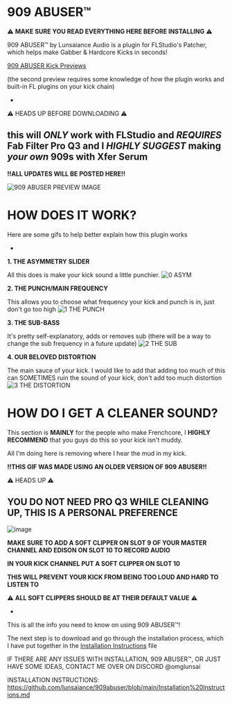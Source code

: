 # 909 ABUSER™️

 
 ⚠️ **MAKE SURE YOU READ EVERYTHING HERE BEFORE INSTALLING** ⚠️

909 ABUSER™️ by Lunsaiance Audio is a plugin for FLStudio's Patcher, which helps make Gabber & Hardcore Kicks in seconds!

[909 ABUSER Kick Previews](https://soundcloud.com/djlunsai/sets/909-abuser-plugin-previews)

(the second preview requires some knowledge of how the plugin works and built-in FL plugins on your kick chain)

-
⚠️ HEADS UP BEFORE DOWNLOADING ⚠️

this will *ONLY* work with FLStudio and *REQUIRES* Fab Filter Pro Q3
and I *HIGHLY SUGGEST* making *your own* 909s with Xfer Serum
-
**!!ALL UPDATES WILL BE POSTED HERE!!**

![909 ABUSER PREVIEW IMAGE](https://github.com/user-attachments/assets/74b92615-a89c-45bb-985f-2d00bccee9d7)


# HOW DOES IT WORK?
Here are some gifs to help better explain how this plugin works

-

**1. THE ASYMMETRY SLIDER**

All this does is make your kick sound a little punchier.
![0 ASYM](https://github.com/user-attachments/assets/bd65c003-2219-447c-9b87-282764f75dee)

**2. THE PUNCH/MAIN FREQUENCY**

This allows you to choose what frequency your kick and punch is in, just don't go too high
![1 THE PUNCH](https://github.com/user-attachments/assets/63bc424c-3fa8-4703-82be-c42875fa98da)

**3. THE SUB-BASS**

It's pretty self-explanatory, adds or removes sub (there will be a way to change the sub frequency in a future update)
![2 THE SUB](https://github.com/user-attachments/assets/fa59b441-caee-45fc-ad29-2992265ecf16)

**4. OUR BELOVED DISTORTION**

The main sauce of your kick. I would like to add that adding too much of this can SOMETIMES ruin the sound of your kick, don't add too much distortion
![3 THE DISTORTION](https://github.com/user-attachments/assets/0f0094f1-3aac-4a98-9dd0-14a1fa283ae9)

# HOW DO I GET A CLEANER SOUND?
This section is **MAINLY** for the people who make Frenchcore, I **HIGHLY RECOMMEND** that you guys do this so your kick isn't muddy.

All I'm doing here is removing where I hear the mud in my kick.

**!!THIS GIF WAS MADE USING AN OLDER VERSION OF 909 ABUSER!!**

⚠️ HEADS UP ⚠️

**YOU DO NOT NEED PRO Q3 WHILE CLEANING UP, THIS IS A PERSONAL PREFERENCE**
-
![image](https://github.com/user-attachments/assets/6fa9211d-c4e9-448b-8bbf-cea52318c41e)

**MAKE SURE TO ADD A SOFT CLIPPER ON SLOT 9 OF YOUR MASTER CHANNEL AND EDISON ON SLOT 10 TO RECORD AUDIO**

**IN YOUR KICK CHANNEL PUT A SOFT CLIPPER ON SLOT 10**

**THIS WILL PREVENT YOUR KICK FROM BEING TOO LOUD AND HARD TO LISTEN TO**

⚠️ **ALL SOFT CLIPPERS SHOULD BE AT THEIR DEFAULT VALUE** ⚠️

-

This is all the info you need to know on using 909 ABUSER™️!

The next step is to download and go through the installation process, which I have put together in the [Installation Instructions](https://github.com/lunsaiance/909abuser/blob/master/Installation%20Instructions.md) file

IF THERE ARE ANY ISSUES WITH INSTALLATION, 909 ABUSER™️, OR JUST HAVE SOME IDEAS, CONTACT ME OVER ON DISCORD @omglunsai

INSTALLATION INSTRUCTIONS: https://github.com/lunsaiance/909abuser/blob/main/Installation%20Instructions.md
